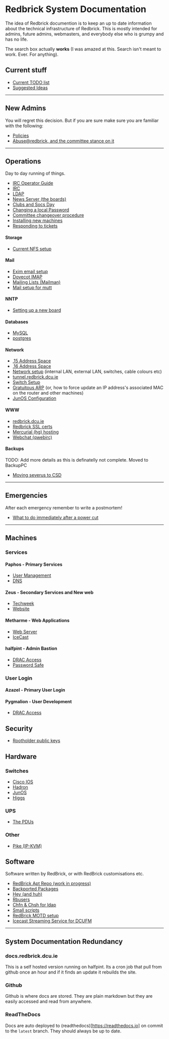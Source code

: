 # Redbrick System Documentation

The idea of Redbrick documention is to keep an up to date information about the
technical infrastructure of Redbrick. This is mostly intended for admins, future
admins, webmasters, and everybody else who is grumpy and has no life.

The search box actually **works** (I was amazed at this. Search isn't meant to
work. Ever. For anything).

## Current stuff

* [Current TODO list](/plans/TODO-2017)
* [Suggested Ideas](/plans/project-ideas)

---

## New Admins
You will regret this decision. But if you are sure make sure you are familiar
with the following:

* [Policies](/procedures/policies)
* [Abuse@redbrick, and the committee stance on it](/procedures/abuse)

---

## Operations
Day to day running of things.

* [IRC Operator Guide](/procedures/irc_operator)
* [IRC](/services/irc)
* [LDAP](/services/ldap)
* [News Server (the boards)](/services/news)
* [Clubs and Socs Day](/procedures/rrs)
* [Changing a local Password](/procedures/passwd)
* [Committee changeover procedure](/procedures/committeechangeover)
* [Installing new machines](/procedures/newinstalls)
* [Responding to tickets](/procedures/ticketing)

#### Storage

* [Current NFS setup](/services/nfs)

#### Mail

* [Exim email setup](/services/exim)
* [Dovecot IMAP](/services/dovecot)
* [Mailing Lists (Mailman)](/services/mailman)
* [Mail setup for mutt](/procedures/mail_setup)

#### NNTP

* [Setting up a new board](/procedures/newboard)

#### Databases

* [MySQL](/services/mysql)
* [postgres](/services/postgres)

#### Network

* [.15 Address Space](/network/mainaddressspace)
* [.16 Address Space](/legacy/network/vmaddressspace)
* [Network setup](/network/networksetup) (internal LAN, external LAN, switches, cable
	colours etc)
* [tunnel.redbrick.dcu.ie](/services/tunnel.redbrick.dcu.ie)
* [Switch Setup](/procedures/switch)
* [Gratuitous ARP](/procedures/gratuitousarp) (or, how to force update an IP address's
	associated MAC on the router and other machines)
* [JunOS Configuration](/network/junos)

#### WWW

* [redbrick.dcu.ie](/web/redbrick.dcu.ie)
* [Redbrick SSL certs](/procedures/ssl)
* [Mercurial (hg) hosting](/services/hg)
* [Webchat (qwebirc)](/web/webchat)


#### Backups
TODO: Add more details as this is definatelly not complete.
Moved to BackupPC

* [Moving severus to CSD](/procedures/severuscolocation)

---
## Emergencies
After each emergency remember to write a postmortem!

* [What to do immediately after a power cut](/procedures/post_powercut)

---

## Machines

### Services
#### Paphos - Primary Services

* [User Management](/procedures/useradm)
* [DNS](/network/bind9)

#### Zeus - Secondary Services and New web

* [Techweek](/web/techweek)
* [Website](/web/website)

#### Metharme - Web Applications

* [Web Server](/web/apache24)
* [IceCast](/services/icecast2)

#### halfpint - Admin Bastion

* [DRAC Access](/procedures/dracaccess)
* [Password Safe](/procedures/pwsafe)

### User Login

#### Azazel - Primary User Login

#### Pygmalion - User Development

* [DRAC Access](/procedures/dracaccess)

## Security

* [Rootholder public keys](/procedures/gpgkeys)

## Hardware

### Switches

* [Cisco IOS](/network/ciscoios)
* [Hadron](/network/hadron)
* [JunOS](/network/junos)
* [Higgs](/network/higgs)

### UPS

* [The PDUs](/machines/the_pdus)

### Other

* [Pike (IP-KVM)](/network/pike)

## Software
Software written by RedBrick, or with RedBrick customisations etc.

* [RedBrick Apt Repo (work in progress)](/procedures/redbrick-apt)
* [Backported Packages](/procedures/backport-packages)
* [Hey (and huh)](/services/hey)
* [Rbusers](/procedures/rbusers)
* [Chfn & Chsh for ldap](/procedures/ldapchshchfn)
* [Small scripts](/procedures/rbscripts)
* [RedBrick MOTD setup](/services/unifiedmotd)
* [Icecast Streaming Service for DCUFM](/services/icecast2)

---

## System Documentation Redundancy

### docs.redbrick.dcu.ie
This is a self hosted version running on halfpint. Its a cron job that pull from
github once an hour and if it finds an update it rebuilds the site.

### Github
Github is where docs are stored. They are plain markdown but they
are easily accessed and read from anywhere.

###  ReadTheDocs
Docs are auto deployed to (readthedocs)[https://readthedocs.io] on commit to the `latest` branch.
They should always be up to date.
